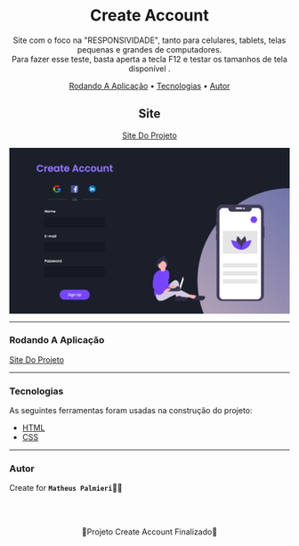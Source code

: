 <!-- Título -->

<h1 align="center">Create Account</h1>

<!-- Descrição -->

<p align="center">Site com o foco na "RESPONSIVIDADE", tanto para celulares, tablets, telas pequenas e grandes de computadores.<br> Para fazer esse teste, basta aperta a tecla F12 e testar os tamanhos de tela disponível .</p>

<!-- Súmario -->

<p align="center">
 <a href="#rodando-a-aplicação">Rodando A Aplicação</a> •
 <a href="#tecnologias">Tecnologias</a> •
 <a href="#autor">Autor</a>
</p>

<!-- Site -->

<h2 align="center">Site</h2>

<p align="center">
 <a href="https://createaccount-matheuspalmieri.netlify.app//">Site Do Projeto</a>
</p>

<img src="images/imagem.png" width="1366px" align="center">

---

### Rodando A Aplicação

<a href="https://createaccount-matheuspalmieri.netlify.app//">Site Do Projeto</a>

---

### Tecnologias

As seguintes ferramentas foram usadas na construção do projeto:

- [HTML](https://html.com/)
- [CSS](https://html.com/css/)

---

### Autor

Create for <b>`Matheus Palmieri`</b>👨‍💻

<br>
<br>

<p align="center">🎉Projeto Create Account Finalizado🚀</p>
